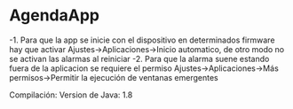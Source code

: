# AgendaApp

-1. Para que la app se inicie con el dispositivo en determinados firmware hay que activar Ajustes->Aplicaciones->Inicio automatico,
 de otro modo no se activan las alarmas al reiniciar
-2. Para que la alarma suene estando fuera de la aplicacion se requiere el permiso Ajustes->Aplicaciones->Más permisos->Permitir la ejecución de ventanas emergentes

Compilación:
Version de Java: 1.8